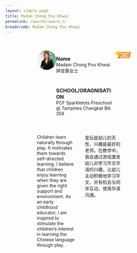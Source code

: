 ```yaml
---
layout: simple-page
title: Madam Chong Pou Khwai
permalink: /awards/award_1/
breadcrumb: Madam Chong Pou Khwai
---
```


<style>
    .wrapper {
        display: grid;
        margin-top: 50px;
        margin-left: 100px;
        margin-right: 100px;
        grid-template-columns: 10% 10% 10% 10% 10% 10% 10% 10% 10% 10%;
        grid-template-rows: 100px 100px auto ;
    }

   .item1 {
        grid-column-start: 1;
        grid-column-end: 3;
        grid-row-start: 1;
        grid-row-end: 3;
        /* text-align: center; */
    }

   .item2 {
        grid-column-start: 3;
        grid-column-end: 9;
        grid-row-start: 1;
        grid-row-end: 2;
        /* text-align: center; */
    }

   .item3 {
        grid-column-start: 3;
        grid-column-end: 9;
        grid-row-start: 2;
        grid-row-end: 3;
        /* text-align: center; */
    }

   .item4 {
        grid-column-start: 9;
        grid-column-end: 11;
        grid-row-start: 1;
        grid-row-end: 3;
        /* text-align: center; */
    }

   .item5 {
        grid-column-start: 1;
        grid-column-end: 5;
        grid-row-start: 3;
        grid-row-end: 4;
        margin-top: 50px;
        /* text-align: center; */
    }

   .item6 {
        grid-column-start: 6;
        grid-column-end: 10;
        grid-row-start: 3;
        grid-row-end: 4;
        margin-top: 50px;
        /* text-align: center; */
    }
</style>

<div class="wrapper">
        <div class="item1">
            <img style="border-radius: 50%; width: 100%;" src="/images/Madam Chong Pou Khwai_square.jpg">
        </div>

   <div class="item2">
                <p style="font-weight: bold;margin-bottom: 0px;font-size: 16px">Name</p>
                <p style="margin-top: 0px;font-size: 14px;">Madam Chong Pou Khwai<br>
                钟宝葵女士</p>
        </div>

   <div class="item3">
                <p style="font-weight: bold;margin-bottom: 0px;font-size: 16px">SCHOOL/ORAGNISATION</p>
                <p style="margin-top: 0px;font-size: 14px;">PCF Sparkletots Preschool @ Tampines Changkat Blk 358</p>
        </div>

   <div class="item4">
                <img style="border-radius: 50%; width: 200px;" src="/images/Outstanding.PNG">
   </div>

   <div class="item5">
            <p>Children learn naturally through play. It motivates them towards self-directed learning. I believe that children enjoy learning when they are given the right support and environment. As an early childhood educator, I am inspired to stimulate the children’s interest in learning the Chinese language through play. 
                </p>
        </div>

   <div class="item6">
                <p>爱玩是幼儿的天性，兴趣是最好的老师。在教学中，我会通过游戏激发幼儿对学习华文华语的兴趣，让幼儿主动积极地学习华文，并有机会与同伴互动，使用华语沟通。
                    </p>
        </div>
</div>

